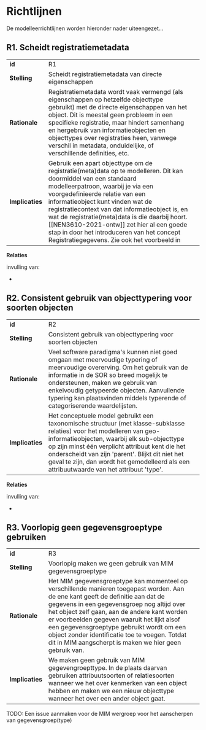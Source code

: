 # Richtlijnen

De modelleerrichtlijnen worden hieronder nader uiteengezet...

<!-- 
## **R1**. Elk informatiemodelelement verbinden aan een begrip

| | | |
|-|-|-|
| **id** | R1 |
| **Stelling** | Elk informatiemodelelement moet verbonden zijn met een begrip in het SOR begrippenkader |
| **Rationale** | Om samenhang te kunnen realiseren is het van belang dat begrijpt waar een informatieobject over gaat. Het is belangrijk om het soort onderwerp, gerepresenteerd door een objecttype, duidelijk te definiëren in de vorm van een begrip. Dit maat dat anderen kunnen begrijpen over wat voor soort objecten een obejcttype gaat. Hetzelfde geldt voor de kenmerken van het objecttype. vindbaar maken. |
| **Implicaties** | Ieder modelelement moet verwijzen naar een begrip in het begrippenkader. |

**Relaties**

invulling van:
* TODO - principe nodig

* MIM?

**Voorbeelden**
TODO  -->
## **R1**. Scheidt registratiemetadata

| | | |
|-|-|-|
| **id** | R1 |
| **Stelling** | Scheidt <a>registratiemetadata</a> van <a>directe eigenschappen</a> |
| **Rationale** | <a>Registratiemetadata</a> wordt vaak vermengd (als eigenschappen op hetzelfde <a>objecttype</a> gebruikt) met de <a>directe eigenschappen</a> van het <a>object</a>. Dit is meestal geen probleem in een specifieke registratie, maar hindert <a>samenhang</a> en hergebruik van <a>informatieobjecten</a> en <a>objecttypes</a> over registraties heen, vanwege verschil in <a>metadata</a>, onduidelijke, of verschillende definities, etc.|
| **Implicaties** | Gebruik een apart <a>objecttype</a> om de registratie(meta)data op te modelleren. Dit kan doormiddel van een standaard modelleerpatroon, waarbij je via een voorgedefinieerde relatie van een <a>informatieobject</a> kunt vinden wat de registratiecontext van dat <a>informatieobject</a> is, en wat de registratie(meta)data is die daarbij hoort. [[NEN3610-2021-ontw]] zet hier al een goede stap in door het introduceren van het concept Registratiegegevens. Zie ook het voorbeeld in [](#p3-alleen-directe-eigenschappen) |

**Relaties**

invulling van:
* [](#p3-alleen-directe-eigenschappen)

## **R2**. Consistent gebruik van objecttypering voor soorten objecten

| | | |
|-|-|-|
| **id** | R2 |
| **Stelling** | Consistent gebruik van objecttypering voor soorten <a>objecten</a> |
| **Rationale** | Veel software paradigma's kunnen niet goed omgaan met meervoudige typering of meervoudige overerving. Om het gebruik van de informatie in de SOR so breed mogelijk te ondersteunen, maken we gebruik van enkelvoudig getypeerde objecten. Aanvullende typering kan plaatsvinden middels typerende of categoriserende waardelijsten. |
| **Implicaties** | Het conceptuele model gebruikt een taxonomische structuur (met klasse-subklasse relaties) voor het modelleren van <a>geo-informatieobjecten</a>, waarbij elk sub-<a>objecttype</a> op zijn minst één verplicht attribuut kent die het onderscheidt van zijn 'parent'. Blijkt dit niet het geval te zijn, dan wordt het gemodelleerd als een attribuutwaarde van het attribuut 'type'. |

**Relaties**

invulling van:
* [](#u5-informatiemodel-is-afgestemd-op-gebruik-door-de-doelgroepen)

<!-- **Voorbeelden**

TODO -->

## **R3**. Voorlopig geen gegevensgroeptype gebruiken

| | | |
|-|-|-|
| **id** | R3 |
| **Stelling** | Voorlopig maken we geen gebruik van MIM gegevensgroeptype |
| **Rationale** | Het MIM gegevensgroeptype kan momenteel op verschillende manieren toegepast worden. Aan de ene kant geeft de definitie aan dat de <a>gegevens</a> in een gegevensgroep nog altijd over het <a>object</a> zelf gaan, aan de andere kant worden er voorbeelden <a>gegeven</a> waaruit het lijkt alsof een gegevensgroeptype gebruikt wordt om een <a>object</a> zonder identificatie toe te voegen. Totdat dit in MIM aangscherpt is maken we hier geen gebruik van. |
| **Implicaties** | We maken geen gebruik van MIM gegevengroepttype. In de plaats daarvan gebruiken attribuutsoorten of relatiesoorten wanneer we het over kenmerken van een object hebben en maken we een nieuw <a>objecttype</a> wanneer het over een ander <a>object</a> gaat. |

<!-- **Relaties**

**Voorbeelden**
TODO  -->

<aside class="issue">
  TODO: Een issue aanmaken voor de MIM wergroep voor het aanscherpen van gegevensgroep(type)
</aside>

<!-- ## **RX**. Beperk het gebruik van abstracte constructen die interoperabiliteit in de weg kunnen staan

Gekeken moet worden of bepaalde modelleerconstructen niet een belemmering vormen voor de technische implementaties van het model, aangezien dit gevolgen kan hebben voor het uitwisselen van informatie. -->
